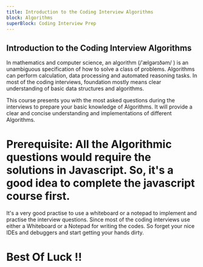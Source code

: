 ```yaml
---
title: Introduction to the Coding Interview Algorithms
block: Algorithms
superBlock: Coding Interview Prep
---
```

## Introduction to the Coding Interview Algorithms

In mathematics and computer science, an algorithm (/ˈælɡərɪðəm/ ) is an unambiguous specification of how to solve a class of problems. Algorithms can perform calculation, data processing and automated reasoning tasks. 
In most of the coding interviews, foundation mostly means clear understanding of basic data structures and algorithms.

This course presents you with the most asked questions during the interviews to prepare your basic knowledge of Algorithms. 
It will provide a clear and concise understanding and implementations of different Algorithms.

# Prerequisite: All the Algorithmic questions would require the solutions in Javascript. So, it's a good idea to complete the javascript course first.

It's a very good practise to use a whiteboard or a notepad to implement and practise the interview questions. Since most of the coding interviews use either a Whiteboard or a Notepad for writing the codes. So forget your nice IDEs and debuggers and start getting your hands dirty.


# Best Of Luck !!
